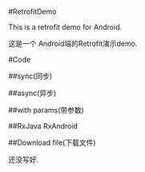 #RetrofitDemo

This is a retrofit demo for Android.

这是一个 Android端的Retrofit演示demo.

#Code

##sync(同步)

##async(异步)

##with params(带参数)

##RxJava RxAndroid

##Download file(下载文件)

还没写好.